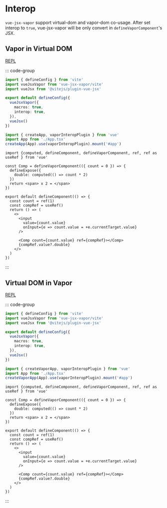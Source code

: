 # Interop

`vue-jsx-vapor` support virtual-dom and vapor-dom co-usage. After set interop to `true`, vue-jsx-vapor will be only convert in `defineVaporComponent`'s JSX.

## Vapor in Virtual DOM

[REPL](https://repl.zmjs.dev/vuejs/vapor-in-virtual-dom)

::: code-group

```ts [vite.config.ts]
import { defineConfig } from 'vite'
import vueJsxVapor from 'vue-jsx-vapor/vite'
import vueJsx from '@vitejs/plugin-vue-jsx'

export default defineConfig({
  vueJsxVapor({
    macros: true,
    interop: true,
  }),
  vueJsx()
})
```

```ts [main.ts]
import { createApp, vaporInteropPlugin } from 'vue'
import App from './App.tsx'
createApp(App).use(vaporInteropPlugin).mount('#app')
```

```tsx [App.tsx] twoslash1
import {computed, defineComponent, defineVaporComponent, ref, ref as useRef } from 'vue'

const Comp = defineVaporComponent(({ count = 0 }) => {
  defineExpose({
    double: computed(() => count * 2)
  })
  return <span> x 2 = </span>
})

export default defineComponent(() => {
  const count = ref(1)
  const compRef = useRef()
  return () => (
    <>
      <input 
        value={count.value} 
        onInput={e => count.value = +e.currentTarget.value}
      /> 

      <Comp count={count.value} ref={compRef}></Comp>
      {compRef.value?.double}
    </>
  )
})

```

:::


## Virtual DOM in Vapor

[REPL](https://repl.zmjs.dev/vuejs/virtual-dom-in-vapor)

::: code-group

```ts [vite.config.ts]
import { defineConfig } from 'vite'
import vueJsxVapor from 'vue-jsx-vapor/vite'
import vueJsx from '@vitejs/plugin-vue-jsx'

export default defineConfig({
  vueJsxVapor({
    macros: true,
    interop: true,
  }),
  vueJsx()
})
```

```ts [main.ts]
import { createVaporApp, vaporInteropPlugin } from 'vue'
import App from './App.tsx'
createVaporApp(App).use(vaporInteropPlugin).mount('#app')
```

```tsx [App.tsx] twoslash1
import {computed, defineComponent, defineVaporComponent, ref, ref as useRef } from 'vue'

const Comp = defineVaporComponent(({ count = 0 }) => {
  defineExpose({
    double: computed(() => count * 2)
  })
  return <span> x 2 = </span>
})

export default defineComponent(() => {
  const count = ref(1)
  const compRef = useRef()
  return () => (
    <>
      <input 
        value={count.value} 
        onInput={e => count.value = +e.currentTarget.value}
      /> 

      <Comp count={count.value} ref={compRef}></Comp>
      {compRef.value?.double}
    </>
  )
})

```

:::